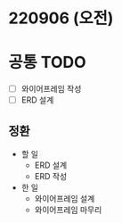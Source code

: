 
# 220906 (오전)

# 공통 TODO

- [ ]  와이어프레임 작성
- [ ]  ERD 설계

## 정환

- 할 일
    - ERD 설계
    - ERD 작성
- 한 일
    - 와이어프레임 설계
    - 와이어프레임 마무리

